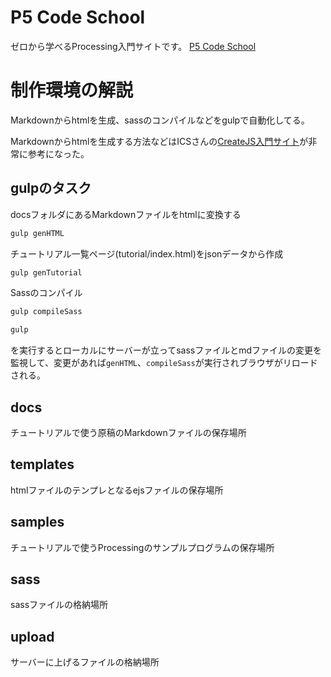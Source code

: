 # P5 Code School
ゼロから学べるProcessing入門サイトです。
[P5 Code School](http://p5codeschool.net/)

# 制作環境の解説
Markdownからhtmlを生成、sassのコンパイルなどをgulpで自動化してる。

Markdownからhtmlを生成する方法などはICSさんの[CreateJS入門サイト](https://github.com/ics-creative/tutorial-createjs)が非常に参考になった。

## gulpのタスク
docsフォルダにあるMarkdownファイルをhtmlに変換する

```sh
gulp genHTML
```

チュートリアル一覧ページ(tutorial/index.html)をjsonデータから作成

```sh
gulp genTutorial
```

Sassのコンパイル

```sh
gulp compileSass
```

```sh
gulp
```

を実行するとローカルにサーバーが立ってsassファイルとmdファイルの変更を監視して、変更があれば`genHTML`、`compileSass`が実行されブラウザがリロードされる。

## docs
チュートリアルで使う原稿のMarkdownファイルの保存場所

## templates
htmlファイルのテンプレとなるejsファイルの保存場所

## samples
チュートリアルで使うProcessingのサンプルプログラムの保存場所

## sass
sassファイルの格納場所

## upload
サーバーに上げるファイルの格納場所
